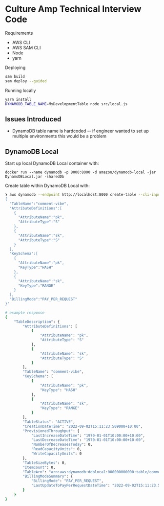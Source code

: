 # Culture Amp Technical Interview Code

Requirements
- AWS CLI
- AWS SAM CLI
- Node
- yarn

Deploying

```bash
sam build
sam deploy --guided
```

Running locally

```bash
yarn install
DYNAMODB_TABLE_NAME=MyDevelopmentTable node src/local.js
```

## Issues Introduced

- DynamoDB table name is hardcoded -- if engineer wanted to set up multiple environments this would be a problem

## DynamoDB Local

Start up local DynamoDB Local container with:

```
docker run --name dynamodb -p 8000:8000 -d amazon/dynamodb-local -jar DynamoDBLocal.jar -sharedDb
```

Create table within DynamoDB Local with:

```sh
❯ aws dynamodb --endpoint http://localhost:8000 create-table --cli-input-json '
{
  "TableName":"comment-vibe",
  "AttributeDefinitions":[
    {
      "AttributeName":"pk",
      "AttributeType":"S"
    },
    {
      "AttributeName":"sk",
      "AttributeType":"S"
    }
  ],
  "KeySchema":[
    {
      "AttributeName":"pk",
      "KeyType":"HASH"
    },
    {
      "AttributeName":"sk",
      "KeyType":"RANGE"
    }
  ],
  "BillingMode":"PAY_PER_REQUEST"
}'

# example response
{
    "TableDescription": {
        "AttributeDefinitions": [
            {
                "AttributeName": "pk",
                "AttributeType": "S"
            },
            {
                "AttributeName": "sk",
                "AttributeType": "S"
            }
        ],
        "TableName": "comment-vibe",
        "KeySchema": [
            {
                "AttributeName": "pk",
                "KeyType": "HASH"
            },
            {
                "AttributeName": "sk",
                "KeyType": "RANGE"
            }
        ],
        "TableStatus": "ACTIVE",
        "CreationDateTime": "2022-09-02T15:11:23.509000+10:00",
        "ProvisionedThroughput": {
            "LastIncreaseDateTime": "1970-01-01T10:00:00+10:00",
            "LastDecreaseDateTime": "1970-01-01T10:00:00+10:00",
            "NumberOfDecreasesToday": 0,
            "ReadCapacityUnits": 0,
            "WriteCapacityUnits": 0
        },
        "TableSizeBytes": 0,
        "ItemCount": 0,
        "TableArn": "arn:aws:dynamodb:ddblocal:000000000000:table/comment-vibe",
        "BillingModeSummary": {
            "BillingMode": "PAY_PER_REQUEST",
            "LastUpdateToPayPerRequestDateTime": "2022-09-02T15:11:23.509000+10:00"
        }
    }
}
```